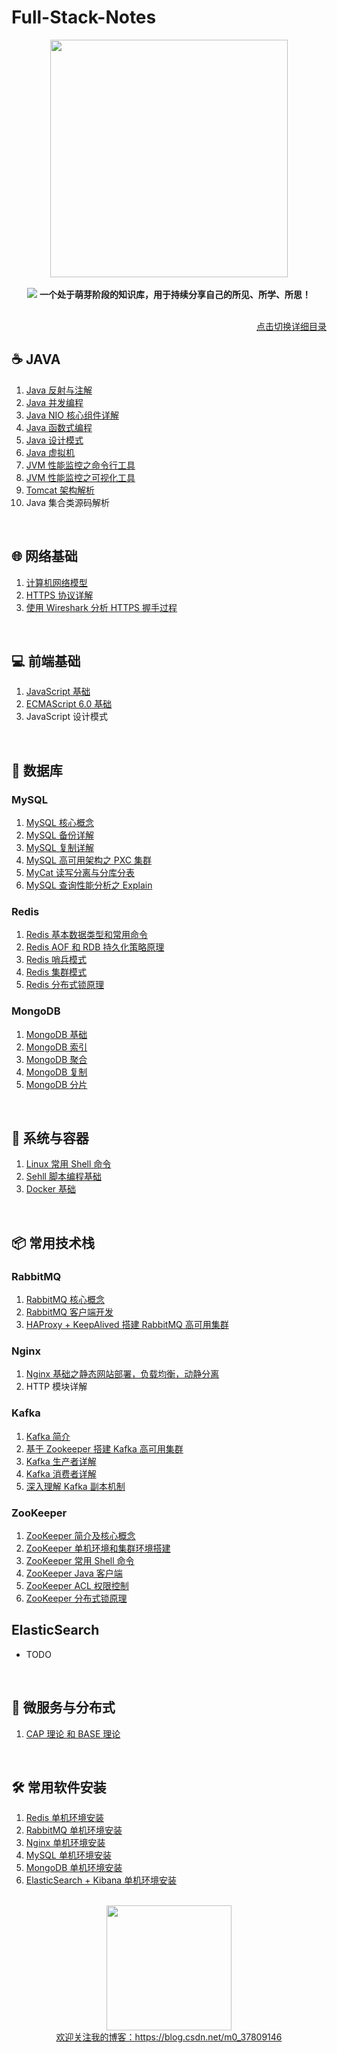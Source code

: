 # Full-Stack-Notes

<div align="center"> <img width="380px" src="https://gitee.com/heibaiying/Full-Stack-Notes/raw/master/pictures/full-stack-notes-logo.png"/> </div>
<br/>
<div align="center">
    <img src="https://gitee.com/heibaiying/Full-Stack-Notes/raw/master/pictures/芽.png"/>
    <strong>一个处于萌芽阶段的知识库，用于持续分享自己的所见、所学、所思！</strong>
</div>



<br/>

<p align="right"><a href="../master/CREADME.md">点击切换详细目录</a></p>

## :coffee: JAVA

1. [Java 反射与注解](java-notes/Java_反射与注解.md)
2. [Java 并发编程](java-notes/Java_并发编程.md)
3. [Java NIO 核心组件详解](java-notes/Java_NIO.md)
4. [Java 函数式编程](java-notes/Java_函数式编程.md)
5. [Java 设计模式](java-notes/Java_设计模式.md)
6. [Java 虚拟机](java-notes/Java_虚拟机.md)
7. [JVM 性能监控之命令行工具](java-notes/JVM_性能监控之命令行工具.md)
8. [JVM 性能监控之可视化工具](java-notes/JVM_性能监控之可视化工具.md)
9. [Tomcat 架构解析](java-notes/Tomcat_架构解析.md)
10. Java 集合类源码解析
   

<br/>

## :globe_with_meridians: 网络基础

1. [计算机网络模型](java-notes/05-计算机网络/计算机网络/计算机网络.md)
2. [HTTPS 协议详解](java-notes/05-计算机网络/02%20HTTPS.md)
3. [使用 Wireshark 分析 HTTPS 握手过程](java-notes/WireShark_HTTPS.md)


 <br/>  

## :computer: 前端基础

1. [JavaScript 基础](java-notes/JavaScript_基础.md)
2. [ECMAScript 6.0 基础](java-notes/ES6_基础.md)
3. JavaScript 设计模式

<br/>

## :dolphin: 数据库

### MySQL

1. [MySQL 核心概念](java-notes/MySQL_基础.md)
2. [MySQL 备份详解](java-notes/MySQL_备份.md)
3. [MySQL 复制详解](java-notes/MySQL_复制.md)
4. [MySQL 高可用架构之 PXC 集群](java-notes/MySQL_PXC集群.md)
5. [MyCat 读写分离与分库分表](java-notes/MySQL_Mycat中间件.md)
6. [MySQL 查询性能分析之 Explain](java-notes/MySQL_EXPLAIN.md)

### Redis

1. [Redis 基本数据类型和常用命令](java-notes/Redis_数据类型和常用命令.md)
2. [Redis AOF 和 RDB 持久化策略原理](java-notes/Redis_持久化.md)
3. [Redis 哨兵模式](java-notes/Redis_哨兵模式.md)
4. [Redis 集群模式](java-notes/Redis_集群模式.md)
5. [Redis 分布式锁原理](java-notes/Redis_分布式锁原理.md)


### MongoDB

1. [MongoDB 基础](java-notes/MongoDB_基础.md)
2. [MongoDB 索引](java-notes/MongoDB_索引.md)
3. [MongoDB 聚合](java-notes/MongoDB_聚合.md)
4. [MongoDB 复制](java-notes/MongoDB_复制.md)
5. [MongoDB 分片](java-notes/MongoDB_分片.md)

<br/>

## :whale: 系统与容器

1. [Linux 常用 Shell 命令](java-notes/Linux_常用Shell命令.md)
2. [Sehll 脚本编程基础](java-notes/Shell_基础.md)
3. [Docker 基础](java-notes/Docker_基础.md)

<br/>

##  :package: 常用技术栈


### RabbitMQ

1. [RabbitMQ 核心概念](java-notes/RabbitMQ_基础.md)
2. [RabbitMQ 客户端开发](java-notes/RabbitMQ_客户端开发.md)
3. [HAProxy + KeepAlived 搭建 RabbitMQ 高可用集群](java-notes/RabbitMQ_高可用集群架构.md)

### Nginx

1. [Nginx 基础之静态网站部署，负载均衡，动静分离](java-notes/Nginx_基础.md)
2. HTTP 模块详解


### Kafka

1. [Kafka 简介](https://github.com/heibaiying/BigData-Notes/blob/master/notes/Kafka简介.md)
2. [基于 Zookeeper 搭建 Kafka 高可用集群](https://github.com/heibaiying/BigData-Notes/blob/master/notes/installation/基于Zookeeper搭建Kafka高可用集群.md)
3. [Kafka 生产者详解](https://github.com/heibaiying/BigData-Notes/blob/master/notes/Kafka生产者详解.md)
4. [Kafka 消费者详解](https://github.com/heibaiying/BigData-Notes/blob/master/notes/Kafka消费者详解.md)
5. [深入理解 Kafka 副本机制](https://github.com/heibaiying/BigData-Notes/blob/master/notes/Kafka深入理解分区副本机制.md)


### ZooKeeper 

1. [ZooKeeper 简介及核心概念](https://github.com/heibaiying/BigData-Notes/blob/master/notes/Zookeeper简介及核心概念.md)
2. [ZooKeeper 单机环境和集群环境搭建](https://github.com/heibaiying/BigData-Notes/blob/master/notes/installation/Zookeeper单机环境和集群环境搭建.md) 
3. [ZooKeeper 常用 Shell 命令](https://github.com/heibaiying/BigData-Notes/blob/master/notes/Zookeeper常用Shell命令.md)
4. [ZooKeeper Java 客户端](https://github.com/heibaiying/BigData-Notes/blob/master/notes/Zookeeper_Java客户端Curator.md)
5. [ZooKeeper  ACL 权限控制](https://github.com/heibaiying/BigData-Notes/blob/master/notes/Zookeeper_ACL权限控制.md)
6. [ZooKeeper 分布式锁原理](java-notes/ZooKeeper_分布式锁原理.md)

## ElasticSearch

+ TODO





<br/>

## :bullettrain_side: 微服务与分布式

1. [CAP 理论 和 BASE 理论](java-notes/01-Java综合/06-微服务与分布式/01%20CAP理论和BASE理论.md)



<br/>

##  :hammer_and_wrench: 常用软件安装

1. [Redis 单机环境安装](java-notes/07-installation/Redis单机环境搭建.md)
2. [RabbitMQ 单机环境安装](java-notes/07-installation/RabbitMQ单机环境搭建.md)
3. [Nginx 单机环境安装](java-notes/07-installation/Nginx编译方式安装.md)
4. [MySQL 单机环境安装](java-notes/07-installation/MySQL单机环境搭建.md)
5. [MongoDB 单机环境安装](java-notes/07-installation/MongoDB单机环境搭建.md)
6. [ElasticSearch + Kibana 单机环境安装](java-notes/07-installation/ElasticSearch+Kibana单机环境搭建.md)

<br>

<div align="center"> <img width="200px" src="https://gitee.com/heibaiying/Full-Stack-Notes/raw/master/pictures/blog-logo.png"/> </div>

<div align="center"> <a href = "https://blog.csdn.net/m0_37809146"> 欢迎关注我的博客：https://blog.csdn.net/m0_37809146</a> </div>
